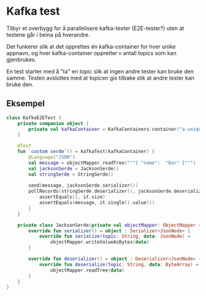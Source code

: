 Kafka test
==========

Tilbyr et overbygg for å parallelisere kafka-tester (E2E-tester?) 
uten at testene går i beina på hverandre.

Det funkerer slik at det opprettes én kafka-container
for hver unike appnavn, og hver kafka-container oppretter
`n` antall topics som kan gjenbrukes.

En test starter med å "ta" en topic slik at ingen
andre tester kan bruke den samme.
Testen avsluttes med at topicen gis tilbake slik at andre tester kan bruke den.

## Eksempel

```kotlin
class KafkaE2ETest {
    private companion object {
        private val kafkaContainer = KafkaContainers.container("a-unique-container-name")
    }

    @Test
    fun `custom serde`() = kafkaTest(kafkaContainer) {
        @Language("JSON")
        val message = objectMapper.readTree("""{ "name":  "Bar" }""")
        val jacksonSerde = JacksonSerde()
        val stringSerde = StringSerde()
        
        send(message, jacksonSerde.serializer())
        pollRecords(stringSerde.deserializer(), jacksonSerde.deserializer()).also {
            assertEquals(1, it.size)
            assertEquals(message, it.single().value())
        }
    }

    private class JacksonSerde(private val objectMapper: ObjectMapper = jacksonObjectMapper()) : Serde<JsonNode> {
        override fun serializer() = object : Serializer<JsonNode> {
            override fun serialize(topic: String, data: JsonNode) =
                objectMapper.writeValueAsBytes(data)
        }

        override fun deserializer() = object : Deserializer<JsonNode> {
            override fun deserialize(topic: String, data: ByteArray) =
                objectMapper.readTree(data)
        }
    }
}

```